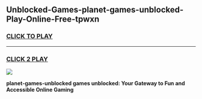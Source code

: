 
## Unblocked-Games-planet-games-unblocked-Play-Online-Free-tpwxn
<h3>
<a href="https://premium76.site?title=planet-games-unblocked&ref=26A">CLICK TO PLAY</a></h3>
<hr>

<h3>
<a href="https://premium76.site?title=planet-games-unblocked&ref=26A">CLICK 2 PLAY</a>
  
</h3>

<a href="https://premium76.site?title=planet-games-unblocked&ref=26A"><img src="https://clearcache.store/games.png"></a>


**planet-games-unblocked games unblocked: Your Gateway to Fun and Accessible Online Gaming**
